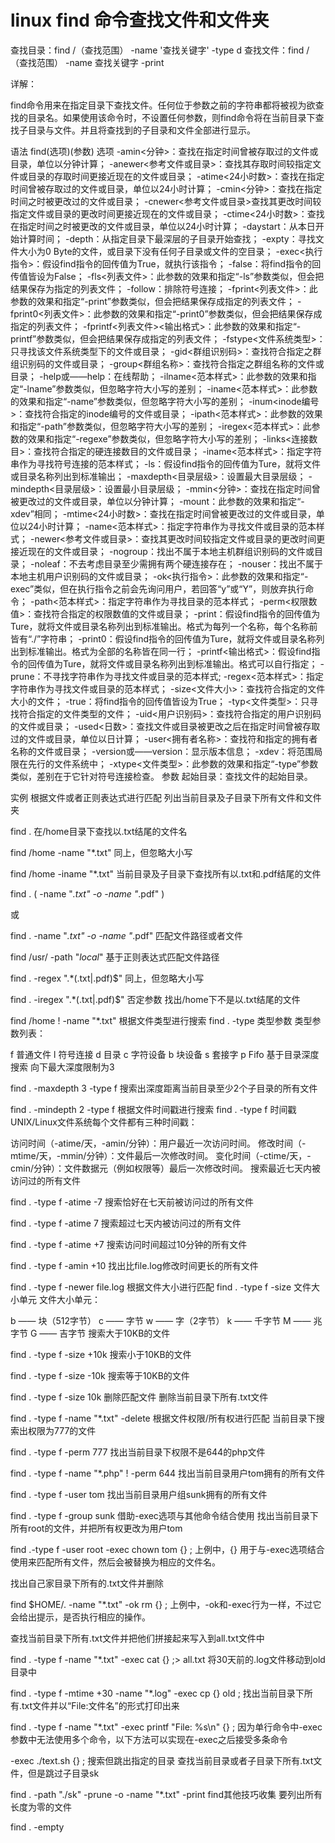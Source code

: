 # linux find 命令查找文件和文件夹
查找目录：find /（查找范围） -name '查找关键字' -type d
查找文件：find /（查找范围） -name 查找关键字 -print

 

 

详解：

find命令用来在指定目录下查找文件。任何位于参数之前的字符串都将被视为欲查找的目录名。如果使用该命令时，不设置任何参数，则find命令将在当前目录下查找子目录与文件。并且将查找到的子目录和文件全部进行显示。

语法
find(选项)(参数)
选项
-amin<分钟>：查找在指定时间曾被存取过的文件或目录，单位以分钟计算；
-anewer<参考文件或目录>：查找其存取时间较指定文件或目录的存取时间更接近现在的文件或目录；
-atime<24小时数>：查找在指定时间曾被存取过的文件或目录，单位以24小时计算；
-cmin<分钟>：查找在指定时间之时被更改过的文件或目录；
-cnewer<参考文件或目录>查找其更改时间较指定文件或目录的更改时间更接近现在的文件或目录；
-ctime<24小时数>：查找在指定时间之时被更改的文件或目录，单位以24小时计算；
-daystart：从本日开始计算时间；
-depth：从指定目录下最深层的子目录开始查找；
-expty：寻找文件大小为0 Byte的文件，或目录下没有任何子目录或文件的空目录；
-exec<执行指令>：假设find指令的回传值为True，就执行该指令；
-false：将find指令的回传值皆设为False；
-fls<列表文件>：此参数的效果和指定“-ls”参数类似，但会把结果保存为指定的列表文件；
-follow：排除符号连接；
-fprint<列表文件>：此参数的效果和指定“-print”参数类似，但会把结果保存成指定的列表文件；
-fprint0<列表文件>：此参数的效果和指定“-print0”参数类似，但会把结果保存成指定的列表文件；
-fprintf<列表文件><输出格式>：此参数的效果和指定“-printf”参数类似，但会把结果保存成指定的列表文件；
-fstype<文件系统类型>：只寻找该文件系统类型下的文件或目录；
-gid<群组识别码>：查找符合指定之群组识别码的文件或目录；
-group<群组名称>：查找符合指定之群组名称的文件或目录；
-help或——help：在线帮助；
-ilname<范本样式>：此参数的效果和指定“-lname”参数类似，但忽略字符大小写的差别；
-iname<范本样式>：此参数的效果和指定“-name”参数类似，但忽略字符大小写的差别；
-inum<inode编号>：查找符合指定的inode编号的文件或目录；
-ipath<范本样式>：此参数的效果和指定“-path”参数类似，但忽略字符大小写的差别；
-iregex<范本样式>：此参数的效果和指定“-regexe”参数类似，但忽略字符大小写的差别；
-links<连接数目>：查找符合指定的硬连接数目的文件或目录；
-iname<范本样式>：指定字符串作为寻找符号连接的范本样式；
-ls：假设find指令的回传值为Ture，就将文件或目录名称列出到标准输出；
-maxdepth<目录层级>：设置最大目录层级；
-mindepth<目录层级>：设置最小目录层级；
-mmin<分钟>：查找在指定时间曾被更改过的文件或目录，单位以分钟计算；
-mount：此参数的效果和指定“-xdev”相同；
-mtime<24小时数>：查找在指定时间曾被更改过的文件或目录，单位以24小时计算；
-name<范本样式>：指定字符串作为寻找文件或目录的范本样式；
-newer<参考文件或目录>：查找其更改时间较指定文件或目录的更改时间更接近现在的文件或目录；
-nogroup：找出不属于本地主机群组识别码的文件或目录；
-noleaf：不去考虑目录至少需拥有两个硬连接存在；
-nouser：找出不属于本地主机用户识别码的文件或目录；
-ok<执行指令>：此参数的效果和指定“-exec”类似，但在执行指令之前会先询问用户，若回答“y”或“Y”，则放弃执行命令；
-path<范本样式>：指定字符串作为寻找目录的范本样式；
-perm<权限数值>：查找符合指定的权限数值的文件或目录；
-print：假设find指令的回传值为Ture，就将文件或目录名称列出到标准输出。格式为每列一个名称，每个名称前皆有“./”字符串；
-print0：假设find指令的回传值为Ture，就将文件或目录名称列出到标准输出。格式为全部的名称皆在同一行；
-printf<输出格式>：假设find指令的回传值为Ture，就将文件或目录名称列出到标准输出。格式可以自行指定；
-prune：不寻找字符串作为寻找文件或目录的范本样式;
-regex<范本样式>：指定字符串作为寻找文件或目录的范本样式；
-size<文件大小>：查找符合指定的文件大小的文件；
-true：将find指令的回传值皆设为True；
-typ<文件类型>：只寻找符合指定的文件类型的文件；
-uid<用户识别码>：查找符合指定的用户识别码的文件或目录；
-used<日数>：查找文件或目录被更改之后在指定时间曾被存取过的文件或目录，单位以日计算；
-user<拥有者名称>：查找符和指定的拥有者名称的文件或目录；
-version或——version：显示版本信息；
-xdev：将范围局限在先行的文件系统中；
-xtype<文件类型>：此参数的效果和指定“-type”参数类似，差别在于它针对符号连接检查。
参数
起始目录：查找文件的起始目录。

实例
根据文件或者正则表达式进行匹配
列出当前目录及子目录下所有文件和文件夹

find .
在/home目录下查找以.txt结尾的文件名

find /home -name "*.txt"
同上，但忽略大小写

find /home -iname "*.txt"
当前目录及子目录下查找所有以.txt和.pdf结尾的文件

find . \( -name "*.txt" -o -name "*.pdf" \)

或

find . -name "*.txt" -o -name "*.pdf" 
匹配文件路径或者文件

find /usr/ -path "*local*"
基于正则表达式匹配文件路径

find . -regex ".*\(\.txt\|\.pdf\)$"
同上，但忽略大小写

find . -iregex ".*\(\.txt\|\.pdf\)$"
否定参数
找出/home下不是以.txt结尾的文件

find /home ! -name "*.txt"
根据文件类型进行搜索
find . -type 类型参数
类型参数列表：

f 普通文件
l 符号连接
d 目录
c 字符设备
b 块设备
s 套接字
p Fifo
基于目录深度搜索
向下最大深度限制为3

find . -maxdepth 3 -type f
搜索出深度距离当前目录至少2个子目录的所有文件

find . -mindepth 2 -type f
根据文件时间戳进行搜索
find . -type f 时间戳
UNIX/Linux文件系统每个文件都有三种时间戳：

访问时间（-atime/天，-amin/分钟）：用户最近一次访问时间。
修改时间（-mtime/天，-mmin/分钟）：文件最后一次修改时间。
变化时间（-ctime/天，-cmin/分钟）：文件数据元（例如权限等）最后一次修改时间。
搜索最近七天内被访问过的所有文件

find . -type f -atime -7
搜索恰好在七天前被访问过的所有文件

find . -type f -atime 7
搜索超过七天内被访问过的所有文件

find . -type f -atime +7
搜索访问时间超过10分钟的所有文件

find . -type f -amin +10
找出比file.log修改时间更长的所有文件

find . -type f -newer file.log
根据文件大小进行匹配
find . -type f -size 文件大小单元
文件大小单元：

b —— 块（512字节）
c —— 字节
w —— 字（2字节）
k —— 千字节
M —— 兆字节
G —— 吉字节
搜索大于10KB的文件

find . -type f -size +10k
搜索小于10KB的文件

find . -type f -size -10k
搜索等于10KB的文件

find . -type f -size 10k
删除匹配文件
删除当前目录下所有.txt文件

find . -type f -name "*.txt" -delete
根据文件权限/所有权进行匹配
当前目录下搜索出权限为777的文件

find . -type f -perm 777
找出当前目录下权限不是644的php文件

find . -type f -name "*.php" ! -perm 644
找出当前目录用户tom拥有的所有文件

find . -type f -user tom
找出当前目录用户组sunk拥有的所有文件

find . -type f -group sunk
借助-exec选项与其他命令结合使用
找出当前目录下所有root的文件，并把所有权更改为用户tom

find .-type f -user root -exec chown tom {} \;
上例中，{} 用于与-exec选项结合使用来匹配所有文件，然后会被替换为相应的文件名。

找出自己家目录下所有的.txt文件并删除

find $HOME/. -name "*.txt" -ok rm {} \;
上例中，-ok和-exec行为一样，不过它会给出提示，是否执行相应的操作。

查找当前目录下所有.txt文件并把他们拼接起来写入到all.txt文件中

find . -type f -name "*.txt" -exec cat {} \;> all.txt
将30天前的.log文件移动到old目录中

find . -type f -mtime +30 -name "*.log" -exec cp {} old \;
找出当前目录下所有.txt文件并以“File:文件名”的形式打印出来

find . -type f -name "*.txt" -exec printf "File: %s\n" {} \;
因为单行命令中-exec参数中无法使用多个命令，以下方法可以实现在-exec之后接受多条命令

-exec ./text.sh {} \;
搜索但跳出指定的目录
查找当前目录或者子目录下所有.txt文件，但是跳过子目录sk

find . -path "./sk" -prune -o -name "*.txt" -print
find其他技巧收集
要列出所有长度为零的文件

find . -empty
